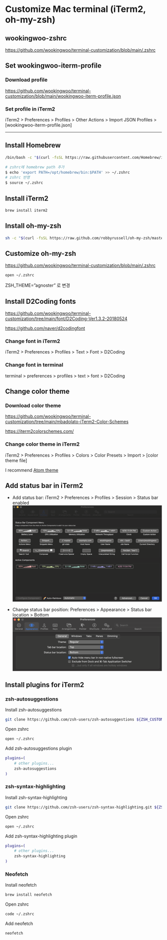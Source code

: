 # Customize Mac terminal (iTerm2, oh-my-zsh)

## wookingwoo-zshrc

<https://github.com/wookingwoo/terminal-customization/blob/main/.zshrc>

## Set wookingwoo-iterm-profile

### Download profile

<https://github.com/wookingwoo/terminal-customization/blob/main/wookingwoo-iterm-profile.json>

### Set profile in iTerm2

iTerm2 > Preferences > Profiles > Other Actions > Import JSON Profiles > [wookingwoo-iterm-profile.json]

---

## Install Homebrew

```bash
/bin/bash -c "$(curl -fsSL https://raw.githubusercontent.com/Homebrew/install/HEAD/install.sh)"
```

```bash
# zshrc에 homebrew path 추가
$ echo 'export PATH=/opt/homebrew/bin:$PATH' >> ~/.zshrc
# zshrc 반영
$ source ~/.zshrc
```

## Install iTerm2

```bash
brew install iterm2
```

## Install oh-my-zsh

```bash
sh -c "$(curl -fsSL https://raw.github.com/robbyrussell/oh-my-zsh/master/tools/install.sh)"
```

## Customize oh-my-zsh

<https://github.com/wookingwoo/terminal-customization/blob/main/.zshrc>

```bash
open ~/.zshrc
```

ZSH_THEME=”agnoster” 로 변경

## Install D2Coding fonts

<https://github.com/wookingwoo/terminal-customization/tree/main/font/D2Coding-Ver1.3.2-20180524>

<https://github.com/naver/d2codingfont>

### Change font in iTerm2

iTerm2 > Preferences > Profiles > Text > Font > D2Coding

### Change font in terminal

terminal > preferences > profiles > text > font > D2Coding

## Change color theme

### Download color theme

<https://github.com/wookingwoo/terminal-customization/tree/main/mbadolato-iTerm2-Color-Schemes>

<https://iterm2colorschemes.com/>

### Change color theme in iTerm2

iTerm2 > Preferences > Profiles > Colors > Color Presets > Import > [color theme file]

I recommend [Atom theme](https://github.com/wookingwoo/terminal-customization/blob/main/mbadolato-iTerm2-Color-Schemes/schemes/Atom.itermcolors)

## Add status bar in iTerm2

- Add status bar: iTerm2 > Preferences > Profiles > Session > Status bar enabled
![statusbar_configure](./img/statusbar_configure.png)

- Change status bar position: Preferences > Appearance > Status bar location > Bottom
![statusbar_location](./img/statusbar_location.png)

## Install plugins for iTerm2

### zsh-autosuggestions

Install zsh-autosuggestions

```bash
git clone https://github.com/zsh-users/zsh-autosuggestions ${ZSH_CUSTOM:-~/.oh-my-zsh/custom}/plugins/zsh-autosuggestions
```

Open zshrc

```bash
open ~/.zshrc
```

Add zsh-autosuggestions plugin

```bash
plugins=( 
    # other plugins...
    zsh-autosuggestions
)
```

### zsh-syntax-highlighting

Install zsh-syntax-highlighting

```bash
git clone https://github.com/zsh-users/zsh-syntax-highlighting.git ${ZSH_CUSTOM:-~/.oh-my-zsh/custom}/plugins/zsh-syntax-highlighting
```

Open zshrc

```bash
open ~/.zshrc
```

Add zsh-syntax-highlighting plugin

```bash
plugins=( 
    # other plugins...
    zsh-syntax-highlighting
)
```

### Neofetch

Install neofetch

```bash
brew install neofetch
```

Open zshrc

```bash
code ~/.zshrc
```

Add neofetch

```bash
neofetch
```
